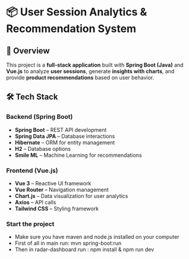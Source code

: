 # 📦 User Session Analytics & Recommendation System

## 🚀 Overview
This project is a **full-stack application** built with **Spring Boot (Java)** and **Vue.js** to analyze **user sessions**, generate **insights with charts**, and provide **product recommendations** based on user behavior.

## 🛠️ Tech Stack
### **Backend (Spring Boot)**
- **Spring Boot** – REST API development
- **Spring Data JPA** – Database interactions
- **Hibernate** – ORM for entity management
- **H2** – Database options
- **Smile ML** – Machine Learning for recommendations

### **Frontend (Vue.js)**
- **Vue 3** – Reactive UI framework
- **Vue Router** – Navigation management
- **Chart.js** – Data visualization for user analytics
- **Axios** – API calls
- **Tailwind CSS** – Styling framework

### **Start the project**

- Make sure you have maven and node.js installed on your computer
- First of all in main run: mvn spring-boot:run
- Then in radar-dashboard run : npm install & npm run dev